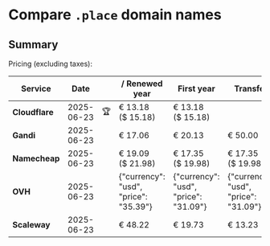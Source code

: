 # Compare `.place` domain names

## Summary

Pricing (excluding taxes):

| Service | Date |  | / Renewed year | First year | Transfer | Restoration |
|--|--|--|--|--|--|--|
| **Cloudflare** | 2025-06-23 | 🏆 | € 13.18<br>($ 15.18) | € 13.18<br>($ 15.18) |  |  |
| **Gandi** | 2025-06-23 |  | € 17.06 | € 20.13 | € 50.00 | € 86.26 |
| **Namecheap** | 2025-06-23 |  | € 19.09<br>($ 21.98) | € 17.35<br>($ 19.98) | € 17.35<br>($ 19.98) |  |
| **OVH** | 2025-06-23 |  | {"currency": "usd", "price": "35.39"} | {"currency": "usd", "price": "31.09"} | {"currency": "usd", "price": "31.09"} |  |
| **Scaleway** | 2025-06-23 |  | € 48.22 | € 19.73 | € 13.23 | € 49.99 |
